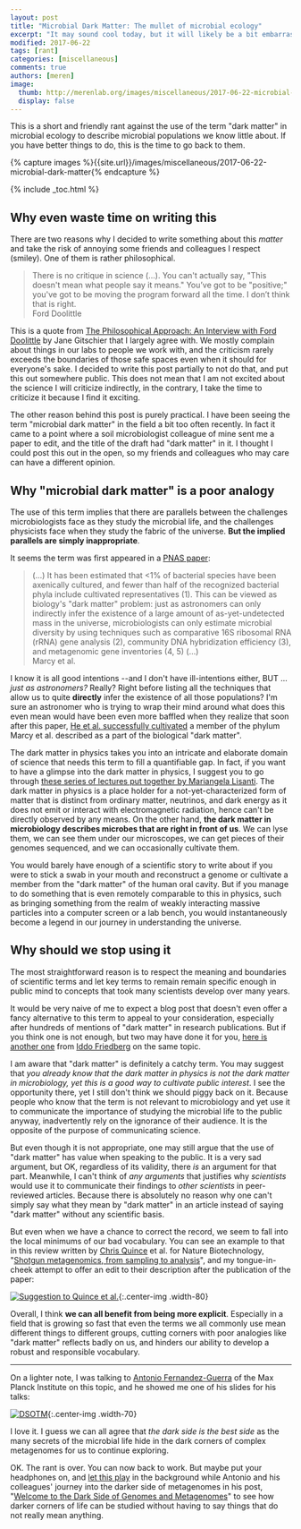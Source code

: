 ```yaml
---
layout: post
title: "Microbial Dark Matter: The mullet of microbial ecology"
excerpt: "It may sound cool today, but it will likely be a bit embarrassing to look back and see it in our history in about two decades from now."
modified: 2017-06-22
tags: [rant]
categories: [miscellaneous]
comments: true
authors: [meren]
image:
  thumb: http://merenlab.org/images/miscellaneous/2017-06-22-microbial-dark-matter/dark-side-of-metagenomes.png
  display: false
---
```


This is a short and friendly rant against the use of the term "dark matter" in microbial ecology to describe microbial populations we know little about. If you have better things to do, this is the time to go back to them.

{% capture images %}{{site.url}}/images/miscellaneous/2017-06-22-microbial-dark-matter{% endcapture %}

{% include _toc.html %}

## Why even waste time on writing this

There are two reasons why I decided to write something about this *matter* and take the risk of annoying some friends and colleagues I respect (smiley). One of them is rather philosophical. 

<blockquote>
There is no critique in science (...). You can't actually say, "This doesn't mean what people say it means." You’ve got to be "positive;" you've got to be moving the program forward all the time. I don’t think that is right.

<div class="blockquote-author">Ford Doolittle</div>
</blockquote>

This is a quote from [The Philosophical Approach: An Interview with Ford Doolittle](http://journals.plos.org/plosgenetics/article?id=10.1371/journal.pgen.1005173) by Jane Gitschier that I largely agree with. We mostly complain about things in our labs to people we work with, and the criticism rarely exceeds the boundaries of those safe spaces even when it should for everyone's sake. I decided to write this post partially to not do that, and put this out somewhere public. This does not mean that I am not excited about the science I will criticize indirectly, in the contrary, I take the time to criticize it because I find it exciting.

The other reason behind this post is purely practical. I have been seeing the term "microbial dark matter" in the field a bit too often recently. In fact it came to a point where a soil microbiologist colleague of mine sent me a paper to edit, and the title of the draft had "dark matter" in it. I thought I could post this out in the open, so my friends and colleagues who may care can have a different opinion.

## Why "microbial dark matter" is a poor analogy

The use of this term implies that there are parallels between the challenges microbiologists face as they study the microbial life, and the challenges physicists face when they study the fabric of the universe. **But the implied parallels are simply inappropriate**.

It seems the term was first appeared in a [PNAS paper](http://www.pnas.org/content/104/29/11889.full):

<blockquote>
(...) It has been estimated that <1% of bacterial species have been axenically cultured, and fewer than half of the recognized bacterial phyla include cultivated representatives (1). This can be viewed as biology's "dark matter" problem: just as astronomers can only indirectly infer the existence of a large amount of as-yet-undetected mass in the universe, microbiologists can only estimate microbial diversity by using techniques such as comparative 16S ribosomal RNA (rRNA) gene analysis (2), community DNA hybridization efficiency (3), and metagenomic gene inventories (4, 5) (...)

<div class="blockquote-author">Marcy et al.</div>
</blockquote>

I know it is all good intentions --and I don't have ill-intentions either, BUT ... *just as astronomers?* Really? Right before listing all the techniques that allow us to quite **directly** infer the existence of all those populations? I'm sure an astronomer who is trying to wrap their mind around what does this even mean would have been even more baffled when they realize that soon after this paper, [He et al. successfully cultivated](http://www.pnas.org/content/112/1/244) a member of the phylum Marcy et al. described as a part of the biological "dark matter".

The dark matter in physics takes you into an intricate and elaborate domain of science that needs this term to fill a quantifiable gap. In fact, if you want to have a glimpse into the dark matter in physics, I suggest you to go through [these series of lectures put together by Mariangela Lisanti](https://arxiv.org/pdf/1603.03797.pdf). The dark matter in physics is a place holder for a not-yet-characterized form of matter that is distinct from ordinary matter, neutrinos, and dark energy as it does not emit or interact with electromagnetic radiation, hence can't be directly observed by any means. On the other hand, **the dark matter in microbiology describes microbes that are right in front of us**. We can lyse them, we can see them under our microscopes, we can get pieces of their genomes sequenced, and we can occasionally cultivate them.

You would barely have enough of a scientific story to write about if you were to stick a swab in your mouth and reconstruct a genome or cultivate a member from the "dark matter" of the human oral cavity. But if you manage to do something that is even remotely comparable to this in physics, such as bringing something from the realm of weakly interacting massive particles into a computer screen or a lab bench, you would instantaneously become a legend in our journey in understanding the universe.

## Why should we stop using it

The most straightforward reason is to respect the meaning and boundaries of scientific terms and let key terms to remain remain specific enough in public mind to concepts that took many scientists develop over many years.

It would be very naive of me to expect a blog post that doesn't even offer a fancy alternative to this term to appeal to your consideration, especially after hundreds of mentions of "dark matter" in research publications. But if you think one is not enough, but two may have done it for you, [here is another one](http://bytesizebio.net/2015/11/27/the-dark-matter-metaphor-in-biology/) from [Iddo Friedberg](https://twitter.com/iddux) on the same topic.

I am aware that "dark matter" is definitely a catchy term. You may suggest that *you already know that the dark matter in physics is not the dark matter in microbiology, yet this is a good way to cultivate public interest*. I see the opportunity there, yet I still don't think we should piggy back on it. Because people who know that the term is not relevant to microbiology and yet use it to communicate the importance of studying the microbial life to the public anyway, inadvertently rely on the ignorance of their audience. It is the opposite of the purpose of communicating science.

But even though it is not appropriate, one may still argue that the use of "dark matter" has value when speaking to the public. It is a very sad argument, but OK, regardless of its validity, there *is* an argument for that part. Meanwhile, I can't think of *any arguments* that justifies why *scientists* would use it to communicate their findings to *other scientists* in peer-reviewed articles. Because there is absolutely no reason why one can't simply say what they mean by "dark matter" in an article instead of saying "dark matter" without any scientific basis.

But even when we have a chance to correct the record, we seem to fall into the local minimums of our bad vocabulary. You can see an example to that in this review written by [Chris Quince](https://scholar.google.com/citations?user=0yKnJ2wAAAAJ&hl=en) et al. for Nature Biotechnology, "[Shotgun metagenomics, from sampling to analysis](https://www.nature.com/articles/nbt.3935)", and my tongue-in-cheek attempt to offer an edit to their description after the publication of the paper:

[![Suggestion to Quince et al.]({{images}}/quince-et-al.jpeg)]({{images}}/quince-et-al.jpeg){:.center-img .width-80}

Overall, I think **we can all benefit from being more explicit**. Especially in a field that is growing so fast that even the terms we all commonly use mean different things to different groups, cutting corners with poor analogies like "dark matter" reflects badly on us, and hinders our ability to develop a robust and responsible vocabulary.

---

On a lighter note, I was talking to [Antonio Fernandez-Guerra](https://scholar.google.com/citations?user=wA7Hrk8AAAAJ) of the Max Planck Institute on this topic, and he showed me one of his slides for his talks:

[![DSOTM]({{images}}/dark-side-of-metagenomes.png)]({{images}}/dark-side-of-metagenomes.png){:.center-img .width-70}

I love it. I guess we can all agree that *the dark side is the best side* as the many secrets of the microbial life hide in the dark corners of complex metagenomes for us to continue exploring.

OK. The rant is over. You can now back to work. But maybe put your headphones on, and [let this play](https://www.youtube.com/watch?v=1vw1pdjydp0) in the background while Antonio and his colleagues' journey into the darker side of metagenomes in his post, "[Welcome to the Dark Side of Genomes and Metagenomes](http://merenlab.org/2020/07/01/dark-side/)" to see how darker corners of life can be studied without having to say things that do not really mean anything.
